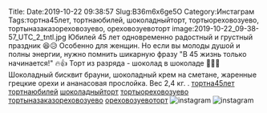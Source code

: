 Title:
Date:2019-10-22 09:38:57
Slug:B36m6x6ge5O
Category:Инстаграм
Tags:тортна45лет, тортнаюбилей, шоколадныйторт, тортыореховозуево, тортыназаказореховозуево, ореховозуевоторт
image:2019-10-22_09-38-57_UTC_2_tntl.jpg
Юбилей 45 лет одновременно радостный и грустный праздник 😆😥 Особенно для женщин.
Но если вы молоды душой и полны энергии, нужно помнить шикарную фразу "В 45 жизнь только начинается!" 🔥👍
Торт из разряда - шоколад в шоколаде 🍫🍫🍫
Шоколадный бисквит брауни, шоколадный крем на сметане, жаренные грецкие орехи и ананасовая прослойка.
Вес 2,4 кг.
.
[тортна45лет]({tag}тортна45лет) [тортнаюбилей]({tag}тортнаюбилей) [шоколадныйторт]({tag}шоколадныйторт) [тортыореховозуево]({tag}тортыореховозуево) [тортыназаказореховозуево]({tag}тортыназаказореховозуево) [ореховозуевоторт]({tag}ореховозуевоторт)
![instagram]({attach}images/2019-10-22_09-38-57_UTC_2.jpg)
![instagram]({attach}images/2019-10-22_09-38-57_UTC_1.jpg)
